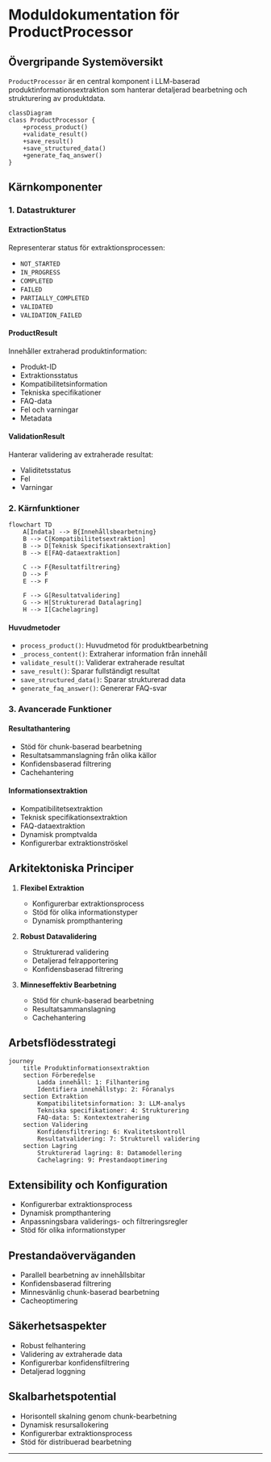 # Moduldokumentation för ProductProcessor

## Övergripande Systemöversikt

`ProductProcessor` är en central komponent i LLM-baserad produktinformationsextraktion som hanterar detaljerad bearbetning och strukturering av produktdata.

```mermaid
classDiagram
class ProductProcessor {
    +process_product()
    +validate_result()
    +save_result()
    +save_structured_data()
    +generate_faq_answer()
}
```

## Kärnkomponenter

### 1. Datastrukturer

#### ExtractionStatus
Representerar status för extraktionsprocessen:
- `NOT_STARTED`
- `IN_PROGRESS`
- `COMPLETED`
- `FAILED`
- `PARTIALLY_COMPLETED`
- `VALIDATED`
- `VALIDATION_FAILED`

#### ProductResult
Innehåller extraherad produktinformation:
- Produkt-ID
- Extraktionsstatus
- Kompatibilitetsinformation
- Tekniska specifikationer
- FAQ-data
- Fel och varningar
- Metadata

#### ValidationResult
Hanterar validering av extraherade resultat:
- Validitetsstatus
- Fel
- Varningar

### 2. Kärnfunktioner

```mermaid
flowchart TD
    A[Indata] --> B{Innehållsbearbetning}
    B --> C[Kompatibilitetsextraktion]
    B --> D[Teknisk Specifikationsextraktion]
    B --> E[FAQ-dataextraktion]
    
    C --> F{Resultatfiltrering}
    D --> F
    E --> F
    
    F --> G[Resultatvalidering]
    G --> H[Strukturerad Datalagring]
    H --> I[Cachelagring]
```

#### Huvudmetoder
- `process_product()`: Huvudmetod för produktbearbetning
- `_process_content()`: Extraherar information från innehåll
- `validate_result()`: Validerar extraherade resultat
- `save_result()`: Sparar fullständigt resultat
- `save_structured_data()`: Sparar strukturerad data
- `generate_faq_answer()`: Genererar FAQ-svar

### 3. Avancerade Funktioner

#### Resultathantering
- Stöd för chunk-baserad bearbetning
- Resultatsammanslagning från olika källor
- Konfidensbaserad filtrering
- Cachehantering

#### Informationsextraktion
- Kompatibilitetsextraktion
- Teknisk specifikationsextraktion
- FAQ-dataextraktion
- Dynamisk promptvalda
- Konfigurerbar extraktionströskel

## Arkitektoniska Principer

1. **Flexibel Extraktion**
   - Konfigurerbar extraktionsprocess
   - Stöd för olika informationstyper
   - Dynamisk prompthantering

2. **Robust Datavalidering**
   - Strukturerad validering
   - Detaljerad felrapportering
   - Konfidensbaserad filtrering

3. **Minneseffektiv Bearbetning**
   - Stöd för chunk-baserad bearbetning
   - Resultatsammanslagning
   - Cachehantering

## Arbetsflödesstrategi

```mermaid
journey
    title Produktinformationsextraktion
    section Förberedelse
        Ladda innehåll: 1: Filhantering
        Identifiera innehållstyp: 2: Föranalys
    section Extraktion  
        Kompatibilitetsinformation: 3: LLM-analys
        Tekniska specifikationer: 4: Strukturering
        FAQ-data: 5: Kontextextrahering
    section Validering
        Konfidensfiltrering: 6: Kvalitetskontroll
        Resultatvalidering: 7: Strukturell validering
    section Lagring
        Strukturerad lagring: 8: Datamodellering
        Cachelagring: 9: Prestandaoptimering
```

## Extensibility och Konfiguration

- Konfigurerbar extraktionsprocess
- Dynamisk prompthantering
- Anpassningsbara validerings- och filtreringsregler
- Stöd för olika informationstyper

## Prestandaöverväganden

- Parallell bearbetning av innehållsbitar
- Konfidensbaserad filtrering
- Minnesvänlig chunk-baserad bearbetning
- Cacheoptimering

## Säkerhetsaspekter

- Robust felhantering
- Validering av extraherade data
- Konfigurerbar konfidensfiltrering
- Detaljerad loggning

## Skalbarhetspotential

- Horisontell skalning genom chunk-bearbetning
- Dynamisk resursallokering
- Konfigurerbar extraktionsprocess
- Stöd för distribuerad bearbetning


--------


